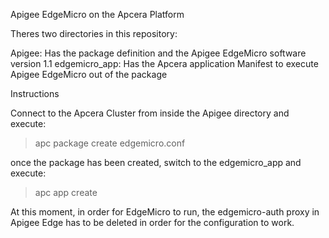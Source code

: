 Apigee EdgeMicro on the Apcera Platform

Theres two directories in this repository:

Apigee: Has the package definition and the Apigee EdgeMicro software version 1.1
edgemicro_app: Has the Apcera application Manifest to execute Apigee EdgeMicro out of the package

Instructions

Connect to the Apcera Cluster from inside the Apigee directory and execute:

> apc package create edgemicro.conf

once the package has been created, switch to the edgemicro_app and execute:

> apc app create

At this moment, in order for EdgeMicro to run, the edgemicro-auth proxy in Apigee Edge has to be deleted in order for the configuration to work.


